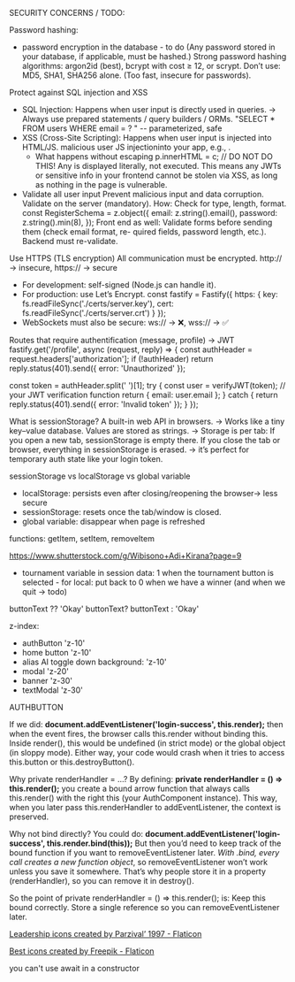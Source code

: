SECURITY CONCERNS / TODO:

Password hashing:

- password encryption in the database - to do (Any password stored in your database, if applicable, must be hashed.)
  Strong password hashing algorithms: argon2id (best), bcrypt with cost ≥ 12, or scrypt.
  Don’t use: MD5, SHA1, SHA256 alone. (Too fast, insecure for passwords).

Protect against SQL injection and XSS

- SQL Injection: Happens when user input is directly used in queries.
  -> Always use prepared statements / query builders / ORMs.
  "SELECT \* FROM users WHERE email = ? " -- parameterized, safe
- XSS (Cross-Site Scripting): Happens when user input is injected into HTML/JS.
  malicious user JS injectioninto your app, e.g., <script>alert('hacked')</script>.
    - What happens without escaping
      p.innerHTML = c; // DO NOT DO THIS!
      Any <script> in c would execute immediately → XSS attack.
      How you fight it:
    - Sanitize input: remove or escape HTML tags before storing or rendering.
        - Backend sanitizes/escapes stored data → stops persistent XSS
          (import sanitizeHtml from 'sanitize-html';
          const safeText = sanitizeHtml(text, {
          allowedTags: [], // remove all HTML tags
          allowedAttributes: {}
          });)
    - Escape output: when displaying user-generated content in HTML, escape <, >, " etc.
        - Frontend escapes or uses frameworks that auto-escape (React, Vue) → stops reflected XSS
          // Escape user input by using textContent
          p.textContent = c;
          Using textContent is the vanilla JS equivalent of what React/Vue auto-escaping does.
          It ensures any text you insert is treated as literal text, not HTML, so scripts won’t run.
    - Escaping stops XSS
      Using textContent (vanilla JS) ensures that <script>alert('XSS')</script> is
      displayed literally, not executed. This means any JWTs or sensitive info in your
      frontend cannot be stolen via XSS, as long as nothing in the page is vulnerable.
- Validate all user input
  Prevent malicious input and data corruption. Validate on the server (mandatory).
  How: Check for type, length, format.
  const RegisterSchema = z.object({
  email: z.string().email(),
  password: z.string().min(8),
  });
  Front end as well: Validate forms before sending them (check email format, re-
  quired fields, password length, etc.). Backend must re-validate.

Use HTTPS (TLS encryption)
All communication must be encrypted.
http:// → insecure, https:// → secure

- For development: self-signed (Node.js can handle it).
- For production: use Let’s Encrypt.
  const fastify = Fastify({
  https: {
  key: fs.readFileSync('./certs/server.key'),
  cert: fs.readFileSync('./certs/server.crt')
  }
  });
- WebSockets must also be secure: ws:// → ❌, wss:// → ✅

Routes that require authentification (message, profile) -> JWT
fastify.get('/profile', async (request, reply) => {
const authHeader = request.headers['authorization'];
if (!authHeader) return reply.status(401).send({ error: 'Unauthorized' });

const token = authHeader.split(' ')[1];
try {
const user = verifyJWT(token); // your JWT verification function
return { email: user.email };
} catch {
return reply.status(401).send({ error: 'Invalid token' });
}
});

What is sessionStorage? A built-in web API in browsers.
-> Works like a tiny key–value database. Values are stored as strings.
-> Storage is per tab:
If you open a new tab, sessionStorage is empty there.
If you close the tab or browser, everything in sessionStorage is erased.
-> it’s perfect for temporary auth state like your login token.

sessionStorage vs localStorage vs global variable

- localStorage: persists even after closing/reopening the browser-> less secure
- sessionStorage: resets once the tab/window is closed.
- global variable: disappear when page is refreshed

functions: getItem, setItem, removeItem

https://www.shutterstock.com/g/Wibisono+Adi+Kirana?page=9


- tournament variable in session data: 1 when the tournament button is selected - 
for local: put back to 0 when we have a winner  (and when we quit -> todo)



buttonText ?? 'Okay'
buttonText? buttonText : 'Okay'



z-index:
- authButton 'z-10'
- home button 'z-10'
- alias AI toggle down background: 'z-10'
- modal 'z-20'
- banner 'z-30'
- textModal 'z-30'


AUTHBUTTON

If we did:
**document.addEventListener('login-success', this.render);**
then when the event fires, the browser calls this.render without binding this. Inside render(), this would be undefined (in strict mode) or the global object (in sloppy mode). Either way, your code would crash when it tries to access this.button or this.destroyButton().

Why private renderHandler = …? By defining:
**private renderHandler = () => this.render();**
you create a bound arrow function that always calls this.render() with the right this (your AuthComponent instance). This way, when you later pass this.renderHandler to addEventListener, the context is preserved.

Why not bind directly? You could do:
**document.addEventListener('login-success', this.render.bind(this));**
But then you’d need to keep track of the bound function if you want to removeEventListener later. *With .bind, every call creates a new function object*, so removeEventListener won’t work unless you save it somewhere. That’s why people store it in a property (renderHandler), so you can remove it in destroy().

So the point of private renderHandler = () => this.render(); is:
Keep this bound correctly.
Store a single reference so you can removeEventListener later.


<a href="https://www.flaticon.com/free-icons/leadership" title="leadership icons">Leadership icons created by Parzival’ 1997 - Flaticon</a>

<a href="https://www.flaticon.com/free-icons/best" title="best icons">Best icons created by Freepik - Flaticon</a>


you can't use await in a constructor